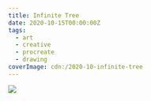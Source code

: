```yaml
---
title: Infinite Tree
date: 2020-10-15T00:00:00Z
tags:
  - art
  - creative
  - procreate
  - drawing
coverImage: cdn:/2020-10-infinite-tree
---
```


![](cdn:/2020-10-infinite-tree?class=fw)
